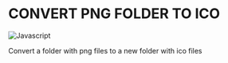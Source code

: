 # CONVERT PNG FOLDER TO ICO

![Javascript](https://img.shields.io/badge/JavaScript-323330?style=for-the-badge&logo=javascript&logoColor=F7DF1E)

Convert a folder with png files to a new folder with ico files
